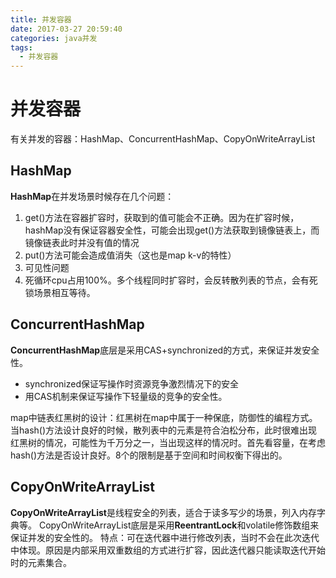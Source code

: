 ```yaml
---
title: 并发容器
date: 2017-03-27 20:59:40
categories: java并发
tags:
  - 并发容器
---
```


# 并发容器
有关并发的容器：HashMap、ConcurrentHashMap、CopyOnWriteArrayList

## HashMap

**HashMap**在并发场景时候存在几个问题：
1. get()方法在容器扩容时，获取到的值可能会不正确。因为在扩容时候，hashMap没有保证容器安全性，可能会出现get()方法获取到镜像链表上，而镜像链表此时并没有值的情况
2. put()方法可能会造成值消失（这也是map k-v的特性）
3. 可见性问题
4. 死循环cpu占用100%。多个线程同时扩容时，会反转散列表的节点，会有死锁场景相互等待。


## ConcurrentHashMap
**ConcurrentHashMap**底层是采用CAS+synchronized的方式，来保证并发安全性。
- synchronized保证写操作时资源竞争激烈情况下的安全
- 用CAS机制来保证写操作下轻量级的竞争的安全性。

map中链表红黑树的设计：红黑树在map中属于一种保底，防御性的编程方式。当hash()方法设计良好的时候，散列表中的元素是符合泊松分布，此时很难出现红黑树的情况，可能性为千万分之一，当出现这样的情况时。首先看容量，在考虑hash()方法是否设计良好。8个的限制是基于空间和时间权衡下得出的。

## CopyOnWriteArrayList
**CopyOnWriteArrayList**是线程安全的列表，适合于读多写少的场景，列入内存字典等。
CopyOnWriteArrayList底层是采用<B>ReentrantLock</B>和volatile修饰数组来保证并发的安全性的。
特点：可在迭代器中进行修改列表，当时不会在此次迭代中体现。原因是内部采用双重数组的方式进行扩容，因此迭代器只能读取迭代开始时的元素集合。



